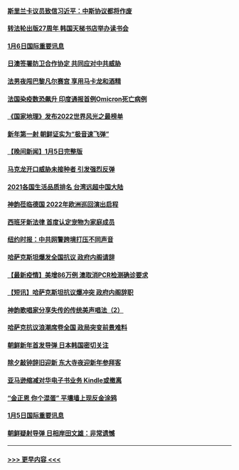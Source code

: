 #### [斯里兰卡议员致信习近平：中斯协议都将作废](../pages/prog202/a103314233.md?t=01062250) 
#### [转法轮出版27周年 韩国天梯书店举办读书会](../pages/prog202/a103314198.md?t=01062250) 
#### [1月6日国际重要讯息](../pages/prog202/a103314189.md?t=01062250) 
#### [日澳签署防卫合作协定 共同应对中共威胁](../pages/prog202/a103314176.md?t=01062250) 
#### [法男夜闯巴黎凡尔赛宫 享用马卡龙和酒精](../pages/prog202/a103314098.md?t=01062250) 
#### [法国染疫数恐飙升 印度通报首例Omicron死亡病例](../pages/prog202/a103314063.md?t=01062250) 
#### [《国家地理》发布2022世界风光之最榜单](../pages/prog202/a103314010.md?t=01062250) 
#### [新年第一射 朝鲜证实为“极音速飞弹”](../pages/prog202/a103313954.md?t=01062250) 
#### [【晚间新闻】1月5日完整版](../pages/prog202/a103313934.md?t=01062250) 
#### [马克龙开口威胁未接种者 引发强烈反弹](../pages/prog202/a103313608.md?t=01062250) 
#### [2021各国生活品质排名 台湾远超中国大陆](../pages/prog202/a103313690.md?t=01062250) 
#### [神韵莅临德国 2022年欧洲巡回演出启程](../pages/prog202/a103313748.md?t=01062250) 
#### [西班牙新法律 首度认定宠物为家庭成员](../pages/prog202/a103313704.md?t=01062250) 
#### [纽约时报：中共网警跨境打压不同声音](../pages/prog202/a103313721.md?t=01062250) 
#### [哈萨克斯坦爆发全国抗议 政府内阁请辞](../pages/prog202/a103313370.md?t=01062250) 
#### [【最新疫情】美增86万例 澳取消PCR检测确诊要求](../pages/prog202/a103313430.md?t=01062250) 
#### [【短讯】哈萨克斯坦抗议爆冲突 政府内阁辞职](../pages/prog202/a103313447.md?t=01062250) 
#### [神韵歌唱家分享失传的传统美声唱法（2）](../pages/prog202/a103313634.md?t=01062250) 
#### [哈萨克抗议浪潮席卷全国 政局突变前景难料](../pages/prog202/a103313546.md?t=01062250) 
#### [朝鲜新年首发导弹 日本韩国密切关注](../pages/prog202/a103313408.md?t=01062250) 
#### [除夕敲钟辞旧迎新 东大寺夜迎新年参拜客](../pages/prog202/a103313347.md?t=01062250) 
#### [亚马逊缩减对华电子书业务 Kindle或撤离](../pages/prog202/a103313236.md?t=01062250) 
#### [“金正恩 你个混蛋” 平壤墙上现反金涂鸦](../pages/prog202/a103313231.md?t=01062250) 
#### [1月5日国际重要讯息](../pages/prog202/a103313267.md?t=01062250) 
#### [朝鲜疑射导弹 日相岸田文雄：非常遗憾](../pages/prog202/a103313246.md?t=01062250) 

----
#### [ >>> 更早内容 <<< ](../indexes/prog202-earlier.md)
